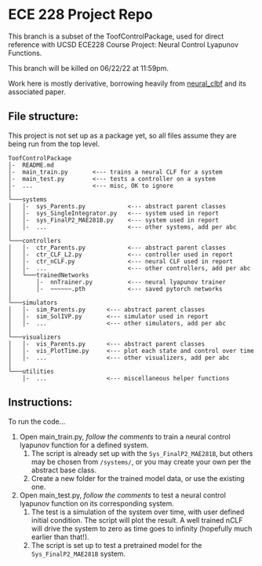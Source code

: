 # ECE 228 Project Repo

This branch is a subset of the ToofControlPackage, used for direct reference with UCSD ECE228 Course Project: Neural Control Lyapunov Functions.

This branch will be killed on 06/22/22 at 11:59pm.

Work here is mostly derivative, borrowing heavily from [neural_clbf](https://github.com/MIT-REALM/neural_clbf) and its associated paper.

## File structure:
This project is not set up as a package yet, so all files assume they are being run from the top level.
```
ToofControlPackage
│-  README.md
│-  main_train.py       <--- trains a neural CLF for a system
│-  main_test.py        <--- tests a controller on a system
│-  ...                 <--- misc, OK to ignore
│
└───systems
│   │-  sys_Parents.py            <--- abstract parent classes
│   │-  sys_SingleIntegrator.py   <--- system used in report
│   │-  sys_FinalP2_MAE281B.py    <--- system used in report
│   │-  ...                       <--- other systems, add per abc
│   
└───controllers
│   │-  ctr_Parents.py            <--- abstract parent classes
│   │-  ctr_CLF_L2.py             <--- controller used in report
│   │-  ctr_nCLF.py               <--- neural CLF used in report
│   │-  ...                       <--- other controllers, add per abc
│   └───trainedNetworks
│       │-  nnTrainer.py          <--- neural lyapunov trainer
│       │-  ~~~~~~.pth            <--- saved pytorch networks
│
└───simulators
│   │-  sim_Parents.py      <--- abstract parent classes
│   │-  sim_SolIVP.py       <--- simulator used in report
│   │-  ...                 <--- other simulators, add per abc
│
└───visualizers
│   │-  vis_Parents.py      <--- abstract parent classes
│   │-  vis_PlotTime.py     <--- plot each state and control over time
│   │-  ...                 <--- other visualizers, add per abc
│
└───utilities
    │-  ...                 <--- miscellaneous helper functions
```

## Instructions:
To run the code...

1) Open main_train.py, *follow the comments* to train a neural control lyapunov function for a defined system. 
   1) The script is already set up with the ```Sys_FinalP2_MAE281B```, but others may be chosen from ```/systems/```, or you may create your own per the abstract base class.
   2) Create a new folder for the trained model data, or use the existing one.
2) Open main_test.py, *follow the comments* to test a neural control lyapunov function on its corresponding system. 
   1) The test is a simulation of the system over time, with user defined initial condition. The script will plot the result. A well trained nCLF will drive the system to zero as time goes to infinity (hopefully much earlier than that!).
   2) The script is set up to test a pretrained model for the ```Sys_FinalP2_MAE281B``` system.
